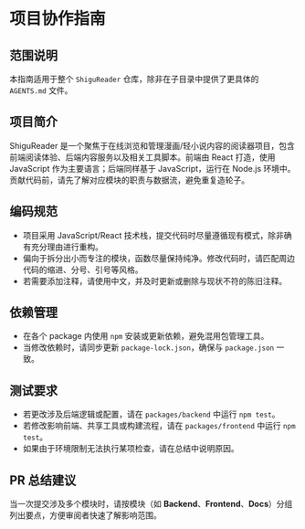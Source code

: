 # 项目协作指南

## 范围说明
本指南适用于整个 `ShiguReader` 仓库，除非在子目录中提供了更具体的 `AGENTS.md` 文件。

## 项目简介
ShiguReader 是一个聚焦于在线浏览和管理漫画/轻小说内容的阅读器项目，包含前端阅读体验、后端内容服务以及相关工具脚本。前端由 React 打造，使用 JavaScript 作为主要语言；后端同样基于 JavaScript，运行在 Node.js 环境中。贡献代码前，请先了解对应模块的职责与数据流，避免重复造轮子。

## 编码规范
- 项目采用 JavaScript/React 技术栈，提交代码时尽量遵循现有模式，除非确有充分理由进行重构。
- 偏向于拆分出小而专注的模块，函数尽量保持纯净。修改代码时，请匹配周边代码的缩进、分号、引号等风格。
- 若需要添加注释，请使用中文，并及时更新或删除与现状不符的陈旧注释。

## 依赖管理
- 在各个 package 内使用 `npm` 安装或更新依赖，避免混用包管理工具。
- 当修改依赖时，请同步更新 `package-lock.json`，确保与 `package.json` 一致。

## 测试要求
- 若更改涉及后端逻辑或配置，请在 `packages/backend` 中运行 `npm test`。
- 若修改影响前端、共享工具或构建流程，请在 `packages/frontend` 中运行 `npm test`。
- 如果由于环境限制无法执行某项检查，请在总结中说明原因。

## PR 总结建议
当一次提交涉及多个模块时，请按模块（如 **Backend**、**Frontend**、**Docs**）分组列出要点，方便审阅者快速了解影响范围。
